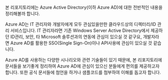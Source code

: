 본 리포지토리에는 Azure Active Directory(이하 Azure AD)에 대한 전반적인 내용을 정리해볼까 합니다. 

Azure AD는 IT 관리자와 개발자에게 모두 관심있을만한 클라우드상의 디렉터리/ID 관리 서비스입니다. 
IT 관리자라면 기존 Windows Server Active Directory에서 제공하던 ID관리, 보안, 타 Microsoft 솔루션과의 연동에 관심이 있으실 것 같구요, 개발자라면 Azure AD를 활용한 SSO(Single Sign-On)이나 API사용에 관심이 있으실 것 같습니다.

Azure AD를 사용하는 다양한 시나리오와 관련 기술들이 있기 때문에, 본 리포지토리에 문서들을 보기좋게 정리하여 Azure AD에 관심이 있으신 분들에게 편의를 제공하고자 합니다. 또한 공식 문서들에 첨언을 하거나 샘플코드를 첨부하여 이해를 돕고자 합니다.
